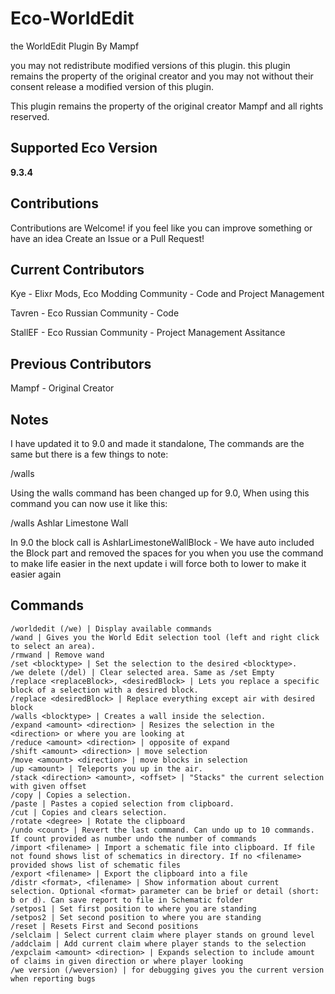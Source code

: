 # Eco-WorldEdit
the WorldEdit Plugin By Mampf

you may not redistribute modified versions of this plugin. this plugin remains the property of the original creator and you may not without their consent release a modified version of this plugin.

This plugin remains the property of the original creator Mampf and all rights reserved. 

## Supported Eco Version
**9.3.4**

## Contributions
Contributions are Welcome! if you feel like you can improve something or have an idea Create an Issue or a Pull Request!

## Current Contributors 
Kye - Elixr Mods, Eco Modding Community - Code and Project Management

Tavren - Eco Russian Community - Code

StallEF - Eco Russian Community - Project Management Assitance

## Previous Contributors
Mampf - Original Creator

## Notes
I have updated it to 9.0 and made it standalone, The commands are the same but there is a few things to note:

/walls

Using the walls command has been changed up for 9.0, When using this command you can now use it like this:

/walls Ashlar Limestone Wall

In 9.0 the block call is AshlarLimestoneWallBlock - We have auto included the Block part and removed the spaces for you when you use the command to make life easier in the next update i will force both to lower to make it easier again

## Commands
```
/worldedit (/we) | Display available commands
/wand | Gives you the World Edit selection tool (left and right click to select an area).
/rmwand | Remove wand
/set <blocktype> | Set the selection to the desired <blocktype>.
/we delete (/del) | Clear selected area. Same as /set Empty
/replace <replaceBlock>, <desiredBlock> | Lets you replace a specific block of a selection with a desired block.
/replace <desiredBlock> | Replace everything except air with desired block
/walls <blocktype> | Creates a wall inside the selection.
/expand <amount> <direction> | Resizes the selection in the <direction> or where you are looking at
/reduce <amount> <direction> | opposite of expand
/shift <amount> <direction> | move selection
/move <amount> <direction> | move blocks in selection
/up <amount> | Teleports you up in the air.
/stack <direction> <amount>, <offset> | "Stacks" the current selection with given offset
/copy | Copies a selection.
/paste | Pastes a copied selection from clipboard.
/cut | Copies and clears selection.
/rotate <degree> | Rotate the clipboard
/undo <count> | Revert the last command. Can undo up to 10 commands. If count provided as number undo the number of commands
/import <filename> | Import a schematic file into clipboard. If file not found shows list of schematics in directory. If no <filename> provided shows list of schematic files
/export <filename> | Export the clipboard into a file
/distr <format>, <filename> | Show information about current selection. Optional <format> parameter can be brief or detail (short: b or d). Can save report to file in Schematic folder
/setpos1 | Set first position to where you are standing
/setpos2 | Set second position to where you are standing
/reset | Resets First and Second positions
/selclaim | Select current claim where player stands on ground level
/addclaim | Add current claim where player stands to the selection
/expclaim <amount> <direction> | Expands selection to include amount of claims in given direction or where player looking
/we version (/weversion) | for debugging gives you the current version when reporting bugs
```

